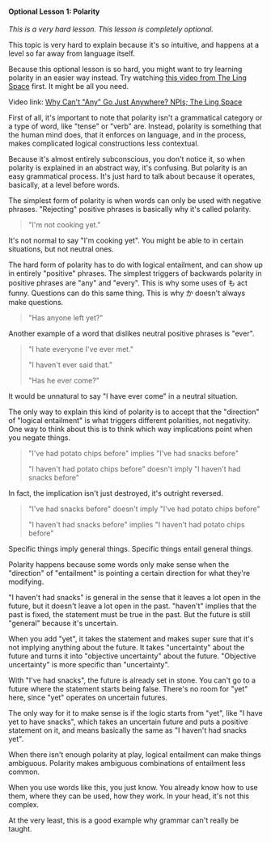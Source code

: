 #### Optional Lesson 1: Polarity


*This is a very hard lesson. This lesson is completely optional.*


This topic is very hard to explain because it's so intuitive, and happens at a level so far away from language itself.


Because this optional lesson is so hard, you might want to try learning polarity in an easier way instead. Try watching [this video from The Ling Space](https://www.youtube.com/watch?v=vd8cjyxHQdw) first. It might be all you need.



Video link: [Why Can't "Any" Go Just Anywhere? NPIs; The Ling Space](https://www.youtube.com/watch?v=vd8cjyxHQdw)


First of all, it's important to note that polarity isn't a grammatical category or a type of word, like "tense" or "verb" are. Instead, polarity is something that the human mind does, that it enforces on language, and in the process, makes complicated logical constructions less contextual.


Because it's almost entirely subconscious, you don't notice it, so when polarity is explained in an abstract way, it's confusing. But polarity is an easy grammatical process. It's just hard to talk about because it operates, basically, at a level before words.


The simplest form of polarity is when words can only be used with negative phrases. "Rejecting" positive phrases is basically why it's called polarity.

> "I'm not cooking yet."

It's not normal to say "I'm cooking yet". You might be able to in certain situations, but not neutral ones.


The hard form of polarity has to do with logical entailment, and can show up in entirely "positive" phrases. The simplest triggers of backwards polarity in positive phrases are "any" and "every". This is why some uses of も act funny. Questions can do this same thing. This is why か doesn't always make questions.


> "Has anyone left yet?"

Another example of a word that dislikes neutral positive phrases is "ever".


> "I hate everyone I've ever met."
>
> "I haven't ever said that."
>
> "Has he ever come?"

It would be unnatural to say "I have ever come" in a neutral situation.


The only way to explain this kind of polarity is to accept that the "direction" of "logical entailment" is what triggers different polarities, not negativity. One way to think about this is to think which way implications point when you negate things.


> "I've had potato chips before" implies "I've had snacks before"
>
> "I haven't had potato chips before" doesn't imply "I haven't had snacks before"

In fact, the implication isn't just destroyed, it's outright reversed.


> "I've had snacks before" doesn't imply "I've had potato chips before"
>
> "I haven't had snacks before" implies "I haven't had potato chips before"

Specific things imply general things. Specific things entail general things.


Polarity happens because some words only make sense when the "direction" of "entailment" is pointing a certain direction for what they're modifying.


"I haven't had snacks" is general in the sense that it leaves a lot open in the future, but it doesn't leave a lot open in the past. "haven't" implies that the past is fixed, the statement must be true in the past. But the future is still "general" because it's uncertain.


When you add "yet", it takes the statement and makes super sure that it's not implying anything about the future. It takes "uncertainty" about the future and turns it into "objective uncertainty" about the future. "Objective uncertainty" is more specific than "uncertainty".


With "I've had snacks", the future is already set in stone. You can't go to a future where the statement starts being false. There's no room for "yet" here, since "yet" operates on uncertain futures.


The only way for it to make sense is if the logic starts from "yet", like "I have yet to have snacks", which takes an uncertain future and puts a positive statement on it, and means basically the same as "I haven't had snacks yet".


When there isn't enough polarity at play, logical entailment can make things ambiguous. Polarity makes ambiguous combinations of entailment less common.


When you use words like this, you just know. You already know how to use them, where they can be used, how they work. In your head, it's not this complex.


At the very least, this is a good example why grammar can't really be taught.
